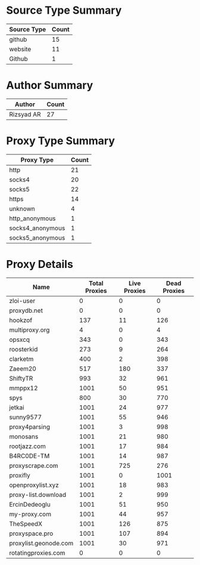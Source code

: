 # Source Type Summary

| Source Type | Count |
|-------------|-------|
| github | 15 |
| website | 11 |
| Github | 1 |


# Author Summary

| Author | Count |
|--------|-------|
| Rizsyad AR | 27 |


# Proxy Type Summary

| Proxy Type | Count |
|------------|-------|
| http | 21 |
| socks4 | 20 |
| socks5 | 22 |
| https | 14 |
| unknown | 4 |
| http_anonymous | 1 |
| socks4_anonymous | 1 |
| socks5_anonymous | 1 |


# Proxy Details

| Name | Total Proxies | Live Proxies | Dead Proxies |
|------|---------------|--------------|---------------|
| zloi-user | 0 | 0 | 0 |
| proxydb.net | 0 | 0 | 0 |
| hookzof | 137 | 11 | 126 |
| multiproxy.org | 4 | 0 | 4 |
| opsxcq | 343 | 0 | 343 |
| roosterkid | 273 | 9 | 264 |
| clarketm | 400 | 2 | 398 |
| Zaeem20 | 517 | 180 | 337 |
| ShiftyTR | 993 | 32 | 961 |
| mmppx12 | 1001 | 50 | 951 |
| spys | 800 | 30 | 770 |
| jetkai | 1001 | 24 | 977 |
| sunny9577 | 1001 | 55 | 946 |
| proxy4parsing | 1001 | 3 | 998 |
| monosans | 1001 | 21 | 980 |
| rootjazz.com | 1001 | 17 | 984 |
| B4RC0DE-TM | 1001 | 14 | 987 |
| proxyscrape.com | 1001 | 725 | 276 |
| proxifly | 1001 | 0 | 1001 |
| openproxylist.xyz | 1001 | 18 | 983 |
| proxy-list.download | 1001 | 2 | 999 |
| ErcinDedeoglu | 1001 | 51 | 950 |
| my-proxy.com | 1001 | 44 | 957 |
| TheSpeedX | 1001 | 126 | 875 |
| proxyspace.pro | 1001 | 107 | 894 |
| proxylist.geonode.com | 1001 | 30 | 971 |
| rotatingproxies.com | 0 | 0 | 0 |
